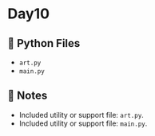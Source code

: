 # Day10

## 📄 Python Files
- `art.py`
- `main.py`

## 📝 Notes
- Included utility or support file: `art.py`.
- Included utility or support file: `main.py`.